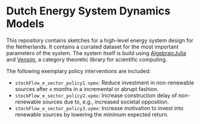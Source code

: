 # Dutch Energy System Dynamics Models

This repository contains sketches for a high-level energy system design for the Netherlands. It contains a currated dataset for the most important parameters of the system. The system itself is build using [AlgebraicJulia](https://github.com/AlgebraicJuliai) and [Vensim](https://vensim.com), a category theoretic library for  scientific computing.

The following exemplary policy interventions are included:
- `stockFlow_e_sector_policy1.vpmx`: Reduce investment in non-renewable sources after `n` months in a incremental or abrupt fashion.
- `stockFlow_e_sector_policy2.vpmx`: Increase construction delay of non-renewable sources due to, e.g., increased societal opposition.
- `stockFlow_e_sector_policy3.vpmx`: Increase motivation to invest into renewable sources by lowering the minimum expected return.


